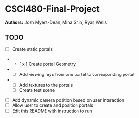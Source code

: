 
# CSCI480-Final-Project
__Authors:__ Josh Myers-Dean, Mina Shin, Ryan Wells
## TODO
 - [ ] Create static portals
 -   - [ x ] Create portal Geometry
 -   - [ ] Add viewing rays from one portal to corresponding portal
 -   - [ ] Add textures to the portals
	 - [  ] Create test scene
 - [ ] Add dynamic camera position based on user interaction
 - [ ] Allow user to create and position portals
 - [ ] Edit this README with instruction to run
